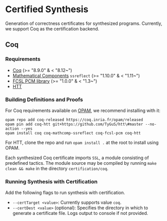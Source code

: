 # Certified Synthesis

Generation of correctness certificates for synthesized programs. Currently, we support Coq as the certification backend.

## Coq

### Requirements

- [Coq](https://coq.inria.fr/) (>= "8.9.0" & < "8.12~")
- [Mathematical Components](http://math-comp.github.io/math-comp/) `ssreflect` (>= "1.10.0" & < "1.11~")
- [FCSL PCM library](https://github.com/imdea-software/fcsl-pcm) (>= "1.0.0" & < "1.3~")
- [HTT](https://github.com/TyGuS/htt)

### Building Definitions and Proofs

For Coq requirements available on [OPAM](https://opam.ocaml.org/doc/Install.html), we recommend installing with it:

```
opam repo add coq-released https://coq.inria.fr/opam/released
opam pin add coq-htt git+https://github.com/TyGuS/htt\#master --no-action --yes
opam install coq coq-mathcomp-ssreflect coq-fcsl-pcm coq-htt
```

For HTT, clone the repo and run `opam install .` at the root to install using OPAM.

Each synthesized Coq certificate imports `SSL`, a module consisting of predefined tactics. The module source may be compiled by running `make clean && make` in the directory `certification/coq`.

### Running Synthesis with Certification

Add the following flags to run synthesis with certification.

- `--certTarget <value>`: Currently supports value `coq`.
- `--certDest <value>` (optional): Specifies the directory in which to generate a certificate file. Logs output to console if not provided.



